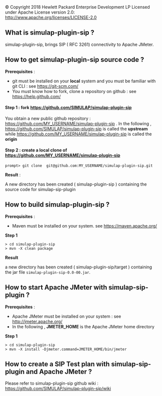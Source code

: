 
© Copyright 2018 Hewlett Packard Enterprise Development LP
Licensed under Apache License version 2.0: http://www.apache.org/licenses/LICENSE-2.0

## What is simulap-plugin-sip ?
simulap-plugin-sip, brings SIP ( RFC 3261) connectivity to Apache JMeter.
 


## How to get simulap-plugin-sip source code ?

__Prerequisites__ : 

* git must be installed on your __local__ system and you must be familiar with git CLI  : see https://git-scm.com/
* You must know how to fork, clone a repository on github  : see https://help.github.com/

#### __Step 1__ : fork https://github.com/SIMULAP/simulap-plugin-sip

You obtain a new public github repository  : https://github.com/MY_USERNAME/simulap-plugin-sip .
In the following , https://github.com/SIMULAP/simulap-plugin-sip is called the __upstream__ while https://github.com/MY_USERNAME/simulap-plugin-sip is called the __origin__

#### __Step 2__ : create a local clone of https://github.com/MY_USERNAME/simulap-plugin-sip

```
prompt> git clone  git@github.com:MY_USERNAME/simulap-plugin-sip.git
```

__Result__ :

A new directory has been created ( simulap-plugin-sip ) containing the source code for simulap-sip-plugin



## How to build simulap-plugin-sip  ?

__Prerequisites__ : 
* Maven must be installed on your system. see https://maven.apache.org/

__Step 1__

```
> cd simulap-plugin-sip
> mvn -X clean package 
```
__Result__

a new directory has been created ( simulap-plugin-sip/target ) containing the jar file `simulap-plugin-sip-0.0-00.jar`.



## How to start Apache JMeter with simulap-sip-plugin ?

__Prerequisites__ :
* Apache JMeter must be installed on your system : see http://jmeter.apache.org/
* In the following ,  __JMETER_HOME__ is the Apache JMeter home directory

__Step 1__

```
> cd simulap-plugin-sip
> mvn -X install -Djmeter.command=JMETER_HOME/bin/jmeter 
```


## How to create a SIP Test plan with  simulap-sip-plugin and Apache JMeter ?

Please refer to simulap-plugin-sip github wiki : https://github.com/SIMULAP/simulap-plugin-sip/wiki


